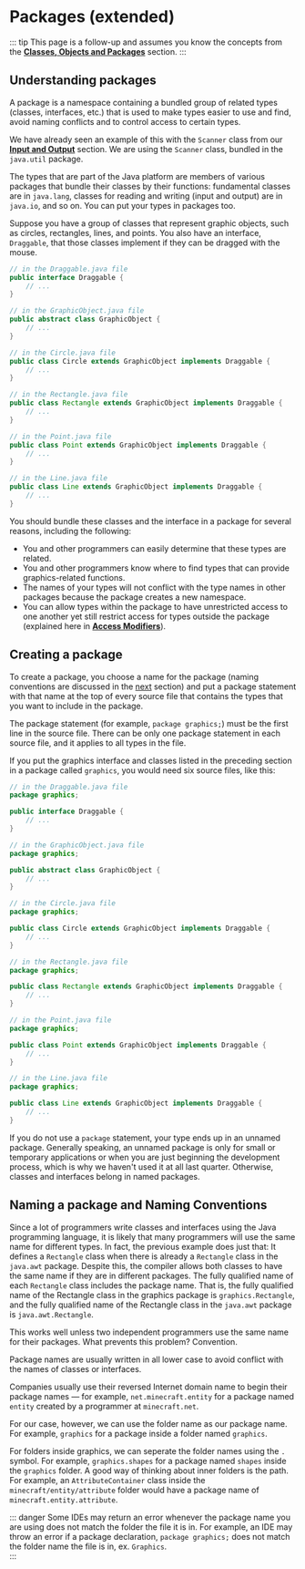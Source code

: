 # Packages (extended)

::: tip
This page is a follow-up and assumes you know the concepts from the [**Classes, Objects and Packages**](../2/classes-objects-packages) section.
:::

## Understanding packages
A package is a namespace containing a bundled group of related types (classes, interfaces, etc.) that is used to make types easier to use and find, avoid naming conflicts and to control access to certain types.

We have already seen an example of this with the `Scanner` class from our [**Input and Output**](../1/input-output) section. We are using the `Scanner` class, bundled in the `java.util` package.

The types that are part of the Java platform are members of various packages that bundle their classes by their functions: fundamental classes are in `java.lang`, classes for reading and writing (input and output) are in `java.io`, and so on. You can put your types in packages too.

Suppose you have a group of classes that represent graphic objects, such as circles, rectangles, lines, and points. You also have an interface, `Draggable`, that those classes implement if they can be dragged with the mouse.

```java
// in the Draggable.java file
public interface Draggable {
    // ...
}

// in the GraphicObject.java file
public abstract class GraphicObject {
    // ...
}

// in the Circle.java file
public class Circle extends GraphicObject implements Draggable {
    // ...
}

// in the Rectangle.java file
public class Rectangle extends GraphicObject implements Draggable {
    // ...
}

// in the Point.java file
public class Point extends GraphicObject implements Draggable {
    // ...
}

// in the Line.java file
public class Line extends GraphicObject implements Draggable {
    // ...
}
```

You should bundle these classes and the interface in a package for several reasons, including the following:
- You and other programmers can easily determine that these types are related.
- You and other programmers know where to find types that can provide graphics-related functions.
- The names of your types will not conflict with the type names in other packages because the package creates a new namespace.
- You can allow types within the package to have unrestricted access to one another yet still restrict access for types outside the package (explained here in [**Access Modifiers**](../2/oop#access-modifiers)).

## Creating a package
To create a package, you choose a name for the package (naming conventions are discussed in the [next](#naming-a-package) section) and put a package statement with that name at the top of every source file that contains the types that you want to include in the package.

The package statement (for example, `package graphics;`) must be the first line in the source file. There can be only one package statement in each source file, and it applies to all types in the file.

If you put the graphics interface and classes listed in the preceding section in a package called `graphics`, you would need six source files, like this:
```java
// in the Draggable.java file
package graphics;

public interface Draggable {
    // ...
}

// in the GraphicObject.java file
package graphics;

public abstract class GraphicObject {
    // ...
}

// in the Circle.java file
package graphics;

public class Circle extends GraphicObject implements Draggable {
    // ...
}

// in the Rectangle.java file
package graphics;

public class Rectangle extends GraphicObject implements Draggable {
    // ...
}

// in the Point.java file
package graphics;

public class Point extends GraphicObject implements Draggable {
    // ...
}

// in the Line.java file
package graphics;

public class Line extends GraphicObject implements Draggable {
    // ...
}
```

If you do not use a `package` statement, your type ends up in an unnamed package. Generally speaking, an unnamed package is only for small or temporary applications or when you are just beginning the development process, which is why we haven't used it at all last quarter. Otherwise, classes and interfaces belong in named packages.

## Naming a package and Naming Conventions
Since a lot of programmers write classes and interfaces using the Java programming language, it is likely that many programmers will use the same name for different types. In fact, the previous example does just that: It defines a `Rectangle` class when there is already a `Rectangle` class in the `java.awt` package. Despite this, the compiler allows both classes to have the same name if they are in different packages. The fully qualified name of each `Rectangle` class includes the package name. That is, the fully qualified name of the Rectangle class in the graphics package is `graphics.Rectangle`, and the fully qualified name of the Rectangle class in the `java.awt` package is `java.awt.Rectangle`. 

This works well unless two independent programmers use the same name for their packages. What prevents this problem? Convention.

Package names are usually written in all lower case to avoid conflict with the names of classes or interfaces.

Companies usually use their reversed Internet domain name to begin their package names — for example, `net.minecraft.entity` for a package named `entity` created by a programmer at `minecraft.net`.

For our case, however, we can use the folder name as our package name. For example, `graphics` for a package inside a folder named `graphics`. 

For folders inside graphics, we can seperate the folder names using the `.` symbol. For example, `graphics.shapes` for a package named `shapes` inside the `graphics` folder. A good way of thinking about inner folders is the path. For example, an `AttributeContainer` class inside the `minecraft/entity/attribute` folder would have a package name of `minecraft.entity.attribute`.

::: danger
Some IDEs may return an error whenever the package name you are using does not match the folder the file it is in. For example, an IDE may throw an error if a package declaration, `package graphics;` does not match the folder name the file is in, ex. `Graphics`.  
:::